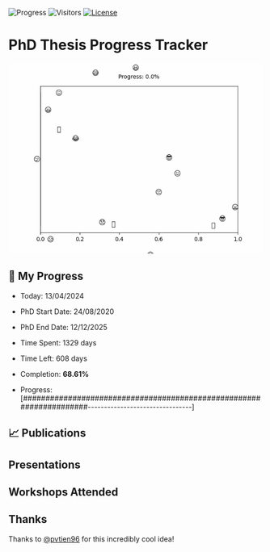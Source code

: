 ![Progress](https://img.shields.io/badge/Progress-68.61%25-addc6f?style=flat-square)
![Visitors](https://api.visitorbadge.io/api/combined?path=https%3A%2F%2Fgithub.com%2Fpvtien96%2FPhD_Thesis_Tracker&label=Views&labelColor=%2337d67a&countColor=%23ff8a65&style=flat-square)
[![License](https://img.shields.io/badge/License-Apache_2.0-blue.svg)](https://opensource.org/licenses/Apache-2.0)

# PhD Thesis Progress Tracker

<td style="width: 10%; padding: 10px; border: none;">
      <img src="progress.gif" alt="Progress" style="height: 10%">
</td>

## :calendar: My Progress

- Today: 13/04/2024
- PhD Start Date: 24/08/2020
- PhD End Date: 12/12/2025

- Time Spent: 1329 days
- Time Left: 608 days
- Completion: <b>68.61%</b>
- Progress: [####################################################################--------------------------------]

## 📈 Publications

## Presentations

## Workshops Attended

## Thanks

Thanks to [@pvtien96](https://github.com/pvtien96) for this incredibly cool idea!
